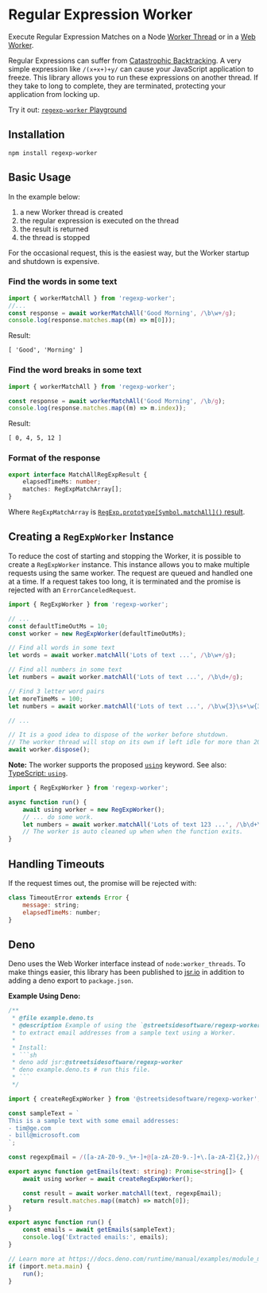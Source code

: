 # Regular Expression Worker

Execute Regular Expression Matches on a Node [Worker Thread](https://nodejs.org/api/worker_threads.html) or in a [Web Worker](https://developer.mozilla.org/en-US/docs/Web/API/Worker).

Regular Expressions can suffer from [Catastrophic Backtracking](https://www.regular-expressions.info/catastrophic.html). A very simple expression like `/(x+x+)+y/` can cause your JavaScript application to freeze. This library allows you to run these expressions on another thread. If they take to long to complete, they are terminated, protecting your application from locking up.

Try it out: [`regexp-worker` Playground](https://streetsidesoftware.com/regexp-worker/)

## Installation

```
npm install regexp-worker
```

## Basic Usage

In the example below:

1. a new Worker thread is created
1. the regular expression is executed on the thread
1. the result is returned
1. the thread is stopped

For the occasional request, this is the easiest way, but the Worker startup and shutdown is expensive.

### Find the words in some text

<!--- @@inject: ./examples/example-words.js --->

```js
import { workerMatchAll } from 'regexp-worker';
//...
const response = await workerMatchAll('Good Morning', /\b\w+/g);
console.log(response.matches.map((m) => m[0]));
```

<!--- @@inject-end: ./examples/example-words.js --->

Result:

<!--- @@inject: ./examples/output/example-words.js.out.txt --->

```
[ 'Good', 'Morning' ]
```

<!--- @@inject-end: ./examples/output/example-words.js.out.txt --->

### Find the word breaks in some text

<!--- @@inject: ./examples/example-indexes.js --->

```js
import { workerMatchAll } from 'regexp-worker';

const response = await workerMatchAll('Good Morning', /\b/g);
console.log(response.matches.map((m) => m.index));
```

<!--- @@inject-end: ./examples/example-indexes.js --->

Result:

<!--- @@inject-code: examples/output/example-indexes.js.out.txt --->

```
[ 0, 4, 5, 12 ]
```

<!--- @@inject-end: examples/output/example-indexes.js.out.txt --->

### Format of the response

```ts
export interface MatchAllRegExpResult {
    elapsedTimeMs: number;
    matches: RegExpMatchArray[];
}
```

Where `RegExpMatchArray` is [`RegExp.prototype[Symbol.matchAll]()` result](https://developer.mozilla.org/en-US/docs/Web/JavaScript/Reference/Global_Objects/RegExp/exec#Description).

## Creating a `RegExpWorker` Instance

To reduce the cost of starting and stopping the Worker, it is possible to create a `RegExpWorker` instance.
This instance allows you to make multiple requests using the same worker. The request are queued and handled
one at a time. If a request takes too long, it is terminated and the promise is rejected with an `ErrorCanceledRequest`.

```js
import { RegExpWorker } from 'regexp-worker';

// ...
const defaultTimeOutMs = 10;
const worker = new RegExpWorker(defaultTimeOutMs);

// Find all words in some text
let words = await worker.matchAll('Lots of text ...', /\b\w+/g);

// Find all numbers in some text
let numbers = await worker.matchAll('Lots of text ...', /\b\d+/g);

// Find 3 letter word pairs
let moreTimeMs = 100;
let numbers = await worker.matchAll('Lots of text ...', /\b\w{3}\s+\w{3}/g, moreTimeMs);

// ...

// It is a good idea to dispose of the worker before shutdown.
// The worker thread will stop on its own if left idle for more than 200ms.
await worker.dispose();
```

**Note:** The worker supports the proposed [`using`](https://github.com/tc39/proposal-explicit-resource-management) keyword. See also: [TypeScript: `using`](https://www.typescriptlang.org/docs/handbook/release-notes/typescript-5-2.html).

```ts
import { RegExpWorker } from 'regexp-worker';

async function run() {
    await using worker = new RegExpWorker();
    // ... do some work.
    let numbers = await worker.matchAll('Lots of text 123 ...', /\b\d+\b/g);
    // The worker is auto cleaned up when when the function exits.
}
```

## Handling Timeouts

If the request times out, the promise will be rejected with:

```js
class TimeoutError extends Error {
    message: string;
    elapsedTimeMs: number;
}
```

## Deno

Deno uses the Web Worker interface instead of `node:worker_threads`.
To make things easier, this library has been published to [jsr.io](https://jsr.io/@streetsidesoftware/regexp-worker) in addition to
adding a deno export to `package.json`.

**Example Using Deno:**

<!--- @@inject: ./examples/example.deno.ts --->

````ts
/**
 * @file example.deno.ts
 * @description Example of using the `@streetsidesoftware/regexp-worker` package in Deno
 * to extract email addresses from a sample text using a Worker.
 *
 * Install:
 * ```sh
 * deno add jsr:@streetsidesoftware/regexp-worker
 * deno example.deno.ts # run this file.
 * ```
 */

import { createRegExpWorker } from '@streetsidesoftware/regexp-worker';

const sampleText = `
This is a sample text with some email addresses:
- tim@ge.com
- bill@microsoft.com
`;

const regexpEmail = /([a-zA-Z0-9._%+-]+@[a-zA-Z0-9.-]+\.[a-zA-Z]{2,})/g;

export async function getEmails(text: string): Promise<string[]> {
    await using worker = await createRegExpWorker();

    const result = await worker.matchAll(text, regexpEmail);
    return result.matches.map((match) => match[0]);
}

export async function run() {
    const emails = await getEmails(sampleText);
    console.log('Extracted emails:', emails);
}

// Learn more at https://docs.deno.com/runtime/manual/examples/module_metadata#concepts
if (import.meta.main) {
    run();
}
````

<!--- @@inject-end: ./examples/example.deno.ts --->

